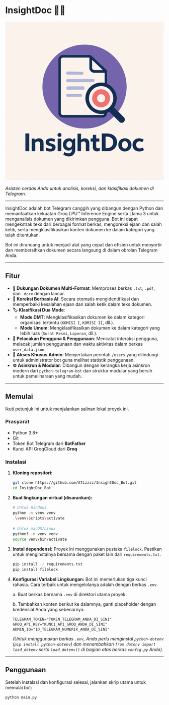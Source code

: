 # InsightDoc 🤖📄

![InsightDoc Logo](logo.png)

*Asisten cerdas Anda untuk analisis, koreksi, dan klasifikasi dokumen di Telegram.*

---

InsightDoc adalah bot Telegram canggih yang dibangun dengan Python dan memanfaatkan kekuatan Groq LPU™ Inference Engine serta Llama 3 untuk menganalisis dokumen yang dikirimkan pengguna. Bot ini dapat mengekstrak teks dari berbagai format berkas, mengoreksi ejaan dan salah ketik, serta mengklasifikasikan konten dokumen ke dalam kategori yang telah ditentukan.

Bot ini dirancang untuk menjadi alat yang cepat dan efisien untuk menyortir dan membersihkan dokumen secara langsung di dalam obrolan Telegram Anda.

---

## Fitur

-   **📄 Dukungan Dokumen Multi-Format**: Memproses berkas `.txt`, `.pdf`, dan `.docx` dengan lancar.
-   **🧠 Koreksi Berbasis AI**: Secara otomatis mengidentifikasi dan memperbaiki kesalahan ejaan dan salah ketik dalam teks dokumen.
-   **🏷️ Klasifikasi Dua Mode**:
    -   **Mode DMT**: Mengklasifikasikan dokumen ke dalam kategori organisasi tertentu (`KOMISI I`, `KOMISI II`, dll.).
    -   **Mode Umum**: Mengklasifikasikan dokumen ke dalam kategori yang lebih luas (`Surat Resmi`, `Laporan`, dll.).
-   **👤 Pelacakan Pengguna & Penggunaan**: Mencatat interaksi pengguna, melacak jumlah penggunaan dan waktu aktivitas dalam berkas `user_data.json`.
-   **🔐 Akses Khusus Admin**: Menyertakan perintah `/users` yang dilindungi untuk administrator bot guna melihat statistik penggunaan.
-   **⚙️ Asinkron & Modular**: Dibangun dengan kerangka kerja asinkron modern dari `python-telegram-bot` dan struktur modular yang bersih untuk pemeliharaan yang mudah.

---

## Memulai

Ikuti petunjuk ini untuk menjalankan salinan lokal proyek ini.

### Prasyarat

-   Python 3.8+
-   Git
-   Token Bot Telegram dari **BotFather**
-   Kunci API GroqCloud dari **Groq**

### Instalasi

1.  **Kloning repositori:**
    ```bash
    git clone https://github.com/ATLzzzz/InsightDoc_Bot.git
    cd InsightDoc_Bot
    ```

2.  **Buat lingkungan virtual (disarankan):**
    ```bash
    # Untuk Windows
    python -m venv venv
    .\venv\Scripts\activate

    # Untuk macOS/Linux
    python3 -m venv venv
    source venv/bin/activate
    ```

3.  **Instal dependensi:**
    Proyek ini menggunakan pustaka `filelock`. Pastikan untuk menginstalnya bersama dengan paket lain dari `requirements.txt`.
    ```bash
    pip install -r requirements.txt
    pip install filelock
    ```

4.  **Konfigurasi Variabel Lingkungan:**
    Bot ini memerlukan tiga kunci rahasia. Cara terbaik untuk mengelolanya adalah dengan berkas `.env`.

    a. Buat berkas bernama `.env` di direktori utama proyek.

    b. Tambahkan konten berikut ke dalamnya, ganti placeholder dengan kredensial Anda yang sebenarnya:
    ```env
    TELEGRAM_TOKEN="TOKEN_TELEGRAM_ANDA_DI_SINI"
    GROQ_API_KEY="KUNCI_API_GROQ_ANDA_DI_SINI"
    ADMIN_ID="ID_TELEGRAM_NUMERIK_ANDA_DI_SINI"
    ```
    *(Untuk menggunakan berkas `.env`, Anda perlu menginstal `python-dotenv` (`pip install python-dotenv`) dan menambahkan `from dotenv import load_dotenv` serta `load_dotenv()` di bagian atas berkas `config.py` Anda).*

---

## Penggunaan

Setelah instalasi dan konfigurasi selesai, jalankan skrip utama untuk memulai bot:

```bash
python main.py
